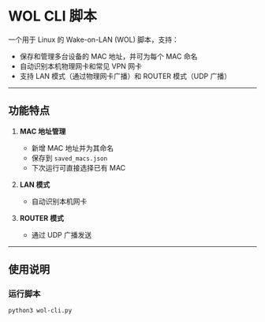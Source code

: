 # WOL CLI 脚本

一个用于 Linux 的 Wake-on-LAN (WOL) 脚本，支持：

- 保存和管理多台设备的 MAC 地址，并可为每个 MAC 命名  
- 自动识别本机物理网卡和常见 VPN 网卡  
- 支持 LAN 模式（通过物理网卡广播）和 ROUTER 模式（UDP 广播）  

---

## 功能特点

1. **MAC 地址管理**
   - 新增 MAC 地址并为其命名  
   - 保存到 `saved_macs.json`  
   - 下次运行可直接选择已有 MAC  
   
2. **LAN 模式**
   - 自动识别本机网卡

3. **ROUTER 模式**
   - 通过 UDP 广播发送

---

## 使用说明

### 运行脚本

```bash
python3 wol-cli.py

